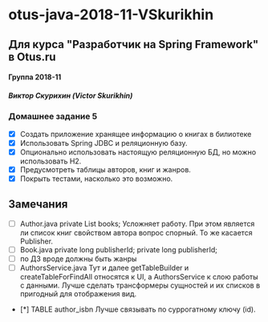 # otus-java-2018-11-VSkurikhin
## Для курса "Разработчик на Spring Framework" в Otus.ru

#### Группа 2018-11
##### Виктор Скурихин (Victor Skurikhin)

### Домашнее задание 5
 * [x] Создать приложение хранящее информацию о книгах в билиотеке
 * [x] Использовать Spring JDBC и реляционную базу.
 * [x] Опционально использовать настоящую реляционную БД, но можно использовать H2.
 * [x] Предусмотреть таблицы авторов, книг и жанров.
 * [x] Покрыть тестами, насколько это возможно.
## Замечания
 * [ ] Author.java private List<Book> books; Усложняет работу. При этом является ли список книг свойством автора вопрос спорный. То же касается Publisher.
 * [ ] Book.java private long publisherId; private long publisherId;
 * [ ] по ДЗ вроде должны быть жанры
 * [ ] AuthorsService.java Тут и далее getTableBuilder и createTableForFindAll относятся к UI, а AuthorsService к слою работы с данными. Лучше сделать трансформеры сущностей и их списков в пригодный для отображения вид.
 * [*] TABLE author_isbn Лучше связывать по суррогатному ключу (id).